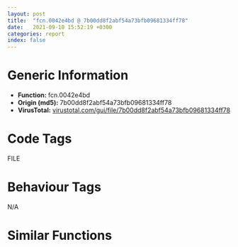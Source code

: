 ```yaml
---
layout: post
title:  "fcn.0042e4bd @ 7b00dd8f2abf54a73bfb09681334ff78"
date:   2021-09-10 15:52:19 +0300
categories: report
index: false
---
```


# Generic Information
- **Function:** fcn.0042e4bd
- **Origin (md5):** 7b00dd8f2abf54a73bfb09681334ff78
- **VirusTotal:** [virustotal.com/gui/file/7b00dd8f2abf54a73bfb09681334ff78][virustotal_ref]

# Code Tags
<span class="tag" id="FILE">FILE</span>


# Behaviour Tags
<span class="bhv-tag" id="na">N/A</span>

# Similar Functions
<script type="text/javascript" src="https://www.gstatic.com/charts/loader.js"></script>
<script type="text/javascript">

    google.charts.load('current', {'packages':['corechart']});
    google.charts.setOnLoadCallback(drawChart);

    function drawChart() {
    var data = new google.visualization.DataTable();
        data.addColumn('number', 'X');
        data.addColumn('number', 'Y');
        data.addColumn({type: 'string', role: 'tooltip', 'p': {'html': true}});
        data.addColumn({'type': 'string', 'role': 'style'});
        
        data.addRows([
    [-104.1747817993164, 34.87323760986328, '<b><a href="/report/fcn.0042e4bd@7b00dd8f2abf54a73bfb09681334ff78">fcn.0042e4bd</a><br>@7b00dd8f2abf54a73bfb09681334ff78</b><br>push ebp<br>lea ebp, [esp-0x290]<br>sub esp, 0x310<br>mov eax, dword[0x4672d8]<br>xor eax, ebp<br>mov dword[ebp+0x28c], eax<br>push ebx<br>push esi<br>push edi<br>mov esi, ecx<br>call fcn.0041c41f<br>mov edi, eax<br>mov eax, dword[esi+0x44]<br>mov dword[edi+8], eax<br>mov eax, dword[esi+0x44]<br>mov dword[edi+0xc], eax<br>mov ebx, 0x104<br>push ebx<br>lea eax, [ebp+0x188]<br>push eax<br>push dword[esi+0x44]<br>call dword[sym.imp.KERNEL32.dll_GetModuleFileNameA]<br>test eax, eax<br>je 0x42e50e<br>cmp eax, ebx<br>jne 0x42e513<br>call fcn.0041c84b<br>lea eax, [ebp+0x188]<br>push eax<br>call dword[sym.imp.SHLWAPI.dll_PathFindExtensionA]<br>test eax, eax<br>mov dword[ebp-0x80], eax<br>jne 0x42e52c<br>call fcn.0041c84b<br>mov eax, dword[ebp-0x80]<br>mov byte[eax], 0<br>push ebx<br>lea eax, [ebp+0x84]<br>push eax<br>lea eax, [ebp+0x188]<br>push eax<br>call fcn.0042e47f<br>test eax, eax<br>je 0x42e54f<br>call fcn.0041c84b<br>cmp dword[esi+0x60], 0<br>jne 0x42e56e<br>lea eax, [ebp+0x84]<br>push eax<br>call fcn.00439492<br>test eax, eax<br>pop ecx<br>mov dword[esi+0x60], eax<br>jne 0x42e56e<br>jmp fcn.0040e747<br>mov eax, dword[esi+0x50]<br>test eax, eax<br>jne 0x42e5a2<br>push 0x100<br>lea eax, [ebp-0x7c]<br>push eax<br>push 0xe000<br>call fcn.00419fe5<br>test eax, eax<br>je 0x42e592<br>lea eax, [ebp-0x7c]<br>push eax<br>jmp 0x42e595<br>push dword[esi+0x60]<br>call fcn.00439492<br>test eax, eax<br>mov dword[esi+0x50], eax<br>pop ecx<br>je 0x42e569<br>mov dword[edi+0x10], eax<br>cmp dword[esi+0x64], 0<br>jne 0x42e5ec<br>lea eax, [ebp+0x28c]<br>sub eax, dword[ebp-0x80]<br>cmp dword[esi+0x6c], 1<br>jne 0x42e5c1<br>push str..CHM<br>jmp 0x42e5c6<br>push str..HLP<br>push eax<br>push dword[ebp-0x80]<br>call fcn.0040fd1a<br>lea eax, [ebp+0x188]<br>add esp, 0xc<br>push eax<br>call fcn.00439492<br>test eax, eax<br>pop ecx<br>mov dword[esi+0x64], eax<br>je 0x42e569<br>mov eax, dword[ebp-0x80]<br>mov byte[eax], 0<br>cmp dword[esi+0x68], 0<br>jne 0x42e624<br>push str..INI<br>lea eax, [ebp+0x84]<br>push ebx<br>push eax<br>call fcn.00439421<br>push eax<br>call fcn.00401000<br>lea eax, [ebp+0x84]<br>push eax<br>call fcn.00439492<br>add esp, 0x14<br>test eax, eax<br>mov dword[esi+0x68], eax<br>je 0x42e569<br>mov ecx, dword[ebp+0x28c]<br>pop edi<br>pop esi<br>xor ecx, ebp<br>pop ebx<br>call fcn.0043779f<br>add ebp, 0x290<br>leave <br>ret <br><eoc> ', 'point { fill-color: #e0440e; }'],
[-17.3767032623291, 84.35980987548828, '<b><a href="/report/fcn.1000707a@481b545f5c18f2fce1caac67ddc419e8">fcn.1000707a</a><br>@481b545f5c18f2fce1caac67ddc419e8</b><br>push ebp<br>lea ebp, [esp-0x598]<br>sub esp, 0x618<br>mov eax, dword[0x10062200]<br>xor eax, ebp<br>mov dword[ebp+0x594], eax<br>push ebx<br>push esi<br>push edi<br>mov esi, ecx<br>call fcn.10005f79<br>mov ebx, eax<br>mov eax, dword[esi+0x44]<br>mov dword[ebx+8], eax<br>mov eax, dword[esi+0x44]<br>mov dword[ebx+0xc], eax<br>mov edi, 0x104<br>push edi<br>lea eax, [ebp+0x38c]<br>push eax<br>push dword[esi+0x44]<br>call dword[sym.imp.KERNEL32.dll_GetModuleFileNameW]<br>test eax, eax<br>je 0x100070cb<br>cmp eax, edi<br>jne 0x100070d0<br>call fcn.10008bb8<br>lea eax, [ebp+0x38c]<br>push eax<br>call dword[sym.imp.SHLWAPI.dll_PathFindExtensionW]<br>test eax, eax<br>mov dword[ebp-0x80], eax<br>jne 0x100070e9<br>call fcn.10008bb8<br>mov eax, dword[ebp-0x80]<br>and word[eax], 0<br>push edi<br>lea eax, [ebp+0x184]<br>push eax<br>lea eax, [ebp+0x38c]<br>push eax<br>call fcn.1000703c<br>test eax, eax<br>je 0x1000710d<br>call fcn.10008bb8<br>cmp dword[esi+0x60], 0<br>jne 0x1000712c<br>lea eax, [ebp+0x184]<br>push eax<br>call fcn.100238c4<br>test eax, eax<br>pop ecx<br>mov dword[esi+0x60], eax<br>jne 0x1000712c<br>jmp fcn.10007373<br>mov eax, dword[esi+0x50]<br>test eax, eax<br>jne 0x10007160<br>push 0x100<br>lea eax, [ebp-0x7c]<br>push eax<br>push 0xe000<br>call fcn.1000b032<br>test eax, eax<br>je 0x10007150<br>lea eax, [ebp-0x7c]<br>push eax<br>jmp 0x10007153<br>push dword[esi+0x60]<br>call fcn.100238c4<br>test eax, eax<br>mov dword[esi+0x50], eax<br>pop ecx<br>je 0x10007127<br>mov dword[ebx+0x10], eax<br>cmp dword[esi+0x64], 0<br>jne 0x100071b7<br>mov eax, dword[ebp-0x80]<br>lea ecx, [ebp+0x38c]<br>sub eax, ecx<br>sar eax, 1<br>mov ecx, edi<br>sub ecx, eax<br>cmp dword[esi+0x6c], 1<br>jne 0x10007187<br>push str..CHM<br>jmp 0x1000718c<br>push str..HLP<br>push ecx<br>push dword[ebp-0x80]<br>call fcn.10001c6b<br>lea eax, [ebp+0x38c]<br>add esp, 0xc<br>push eax<br>call fcn.100238c4<br>test eax, eax<br>pop ecx<br>mov dword[esi+0x64], eax<br>je 0x10007127<br>mov eax, dword[ebp-0x80]<br>and word[eax], 0<br>cmp dword[esi+0x68], 0<br>jne 0x100071ef<br>push 0x10051504<br>lea eax, [ebp+0x184]<br>push edi<br>push eax<br>call fcn.10023828<br>push eax<br>call fcn.10001a24<br>lea eax, [ebp+0x184]<br>push eax<br>call fcn.100238c4<br>add esp, 0x14<br>test eax, eax<br>mov dword[esi+0x68], eax<br>je 0x10007127<br>mov ecx, dword[ebp+0x594]<br>pop edi<br>pop esi<br>xor ecx, ebp<br>pop ebx<br>call fcn.1002288b<br>add ebp, 0x598<br>leave <br>ret <br><eoc> ', 'null'],
[56.509925842285156, 17.102176666259766, '<b><a href="/report/fcn.10001fef@481b545f5c18f2fce1caac67ddc419e8">fcn.10001fef</a><br>@481b545f5c18f2fce1caac67ddc419e8</b><br>push ebp<br>mov ebp, esp<br>sub esp, 0x230<br>mov eax, dword[0x10062200]<br>xor eax, ebp<br>mov dword[ebp-4], eax<br>cmp dword[ebp+8], 0x800<br>push ebx<br>push esi<br>mov esi, ecx<br>mov ebx, edx<br>lea eax, [ebp-0xc]<br>jne 0x1000202c<br>push 0x10051010<br>push 4<br>push eax<br>call fcn.10022de2<br>push eax<br>call fcn.10001a24<br>add esp, 0x10<br>jmp 0x1000203e<br>push 4<br>push eax<br>push 3<br>push dword[ebp+8]<br>call dword[sym.imp.KERNEL32.dll_GetLocaleInfoW]<br>test eax, eax<br>je 0x100020a9<br>push edi<br>call fcn.100235eb<br>mov edi, dword[eax]<br>call fcn.100235eb<br>and dword[eax], 0<br>lea eax, [ebp-0xc]<br>push eax<br>push ebx<br>push esi<br>push 0x111<br>mov esi, 0x112<br>lea eax, [ebp-0x230]<br>push esi<br>push eax<br>call fcn.100234cd<br>add esp, 0x18<br>mov ebx, eax<br>call fcn.100235eb<br>cmp dword[eax], 0<br>je 0x10002089<br>call fcn.100235eb<br>push dword[eax]<br>call fcn.10001c36<br>pop ecx<br>jmp 0x10002090<br>call fcn.100235eb<br>mov dword[eax], edi<br>cmp ebx, 0xffffffff<br>pop edi<br>je 0x100020a9<br>cmp ebx, esi<br>jae 0x100020a9<br>lea eax, [ebp-0x230]<br>push eax<br>call dword[sym.imp.KERNEL32.dll_LoadLibraryW]<br>jmp 0x100020ab<br>xor eax, eax<br>mov ecx, dword[ebp-4]<br>pop esi<br>xor ecx, ebp<br>pop ebx<br>call fcn.1002288b<br>leave <br>ret <br><eoc> ', 'null'],
[15.376385688781738, -73.95197296142578, '<b><a href="/report/fcn.0040fd57@7b00dd8f2abf54a73bfb09681334ff78">fcn.0040fd57</a><br>@7b00dd8f2abf54a73bfb09681334ff78</b><br>push ebp<br>mov ebp, esp<br>sub esp, 0x11c<br>mov eax, dword[0x4672d8]<br>xor eax, ebp<br>mov dword[ebp-4], eax<br>cmp dword[ebp+8], 0x800<br>push ebx<br>push esi<br>mov esi, ecx<br>mov ebx, edx<br>lea eax, [ebp-0x11c]<br>jne 0x40fd97<br>push 0x453fa0<br>push 4<br>push eax<br>call fcn.00439227<br>push eax<br>call fcn.00401000<br>add esp, 0x10<br>jmp 0x40fda9<br>push 4<br>push eax<br>push 3<br>push dword[ebp+8]<br>call dword[sym.imp.KERNEL32.dll_GetLocaleInfoA]<br>test eax, eax<br>je 0x40fe17<br>push edi<br>call fcn.00439356<br>mov edi, dword[eax]<br>call fcn.00439356<br>and dword[eax], 0<br>lea eax, [ebp-0x11c]<br>push eax<br>push ebx<br>push esi<br>push 0x111<br>mov esi, 0x112<br>lea eax, [ebp-0x118]<br>push esi<br>push eax<br>call fcn.0043682a<br>add esp, 0x18<br>mov ebx, eax<br>call fcn.00439356<br>cmp dword[eax], 0<br>je 0x40fdf7<br>call fcn.00439356<br>push dword[eax]<br>call fcn.0040fce5<br>pop ecx<br>jmp 0x40fdfe<br>call fcn.00439356<br>mov dword[eax], edi<br>cmp ebx, 0xffffffff<br>pop edi<br>je 0x40fe17<br>cmp ebx, esi<br>jae 0x40fe17<br>lea eax, [ebp-0x118]<br>push eax<br>call dword[sym.imp.KERNEL32.dll_LoadLibraryA]<br>jmp 0x40fe19<br>xor eax, eax<br>mov ecx, dword[ebp-4]<br>pop esi<br>xor ecx, ebp<br>pop ebx<br>call fcn.0043779f<br>leave <br>ret <br><eoc> ', 'null'],
[-83.93230438232422, -62.968929290771484, '<b><a href="/report/fcn.004238ab@59aef7c08025d70f84c85db2092fc99e">fcn.004238ab</a><br>@59aef7c08025d70f84c85db2092fc99e</b><br>push ebp<br>lea ebp, [esp-0x290]<br>sub esp, 0x310<br>mov eax, dword[0x433138]<br>push ebx<br>push esi<br>push edi<br>mov dword[ebp+0x28c], eax<br>mov esi, ecx<br>call fcn.004225a4<br>mov ebx, eax<br>mov eax, dword[esi+0x40]<br>mov dword[ebx+8], eax<br>mov eax, dword[esi+0x40]<br>mov dword[ebx+0xc], eax<br>mov edi, 0x104<br>push edi<br>lea eax, [ebp+0x84]<br>push eax<br>push dword[esi+0x40]<br>call dword[sym.imp.KERNEL32.dll_GetModuleFileNameA]<br>test eax, eax<br>je 0x4238fa<br>cmp eax, edi<br>jne 0x4238ff<br>call fcn.0041f6c0<br>lea eax, [ebp+0x84]<br>push eax<br>call dword[sym.imp.SHLWAPI.dll_PathFindExtensionA]<br>test eax, eax<br>mov dword[ebp-0x80], eax<br>jne 0x423918<br>call fcn.0041f6c0<br>mov eax, dword[ebp-0x80]<br>mov byte[eax], 0<br>push edi<br>lea eax, [ebp+0x188]<br>push eax<br>lea eax, [ebp+0x84]<br>push eax<br>call fcn.0042387c<br>test eax, eax<br>je 0x42393b<br>call fcn.0041f6c0<br>xor edi, edi<br>cmp dword[esi+0x5c], edi<br>jne 0x423952<br>lea eax, [ebp+0x188]<br>push eax<br>call fcn.0040d82b<br>pop ecx<br>mov dword[esi+0x5c], eax<br>cmp dword[esi+0x4c], edi<br>jne 0x423980<br>push 0x100<br>lea eax, [ebp-0x7c]<br>push eax<br>push 0xe000<br>call fcn.0041df60<br>test eax, eax<br>je 0x423974<br>lea eax, [ebp-0x7c]<br>push eax<br>jmp 0x423977<br>push dword[esi+0x5c]<br>call fcn.0040d82b<br>pop ecx<br>mov dword[esi+0x4c], eax<br>mov eax, dword[esi+0x4c]<br>mov dword[ebx+0x10], eax<br>cmp dword[esi+0x60], edi<br>jne 0x4239bc<br>cmp dword[esi+0x68], 1<br>jne 0x423998<br>push str..CHM<br>jmp 0x42399d<br>push str..HLP<br>push dword[ebp-0x80]<br>call dword[sym.imp.KERNEL32.dll_lstrcpyA]<br>lea eax, [ebp+0x84]<br>push eax<br>call fcn.0040d82b<br>mov dword[esi+0x60], eax<br>mov eax, dword[ebp-0x80]<br>pop ecx<br>mov byte[eax], 0<br>cmp dword[esi+0x64], edi<br>jne 0x4239e3<br>push str..INI<br>lea eax, [ebp+0x188]<br>push eax<br>call dword[sym.imp.KERNEL32.dll_lstrcatA]<br>lea eax, [ebp+0x188]<br>push eax<br>call fcn.0040d82b<br>pop ecx<br>mov dword[esi+0x64], eax<br>mov ecx, dword[ebp+0x28c]<br>pop edi<br>pop esi<br>pop ebx<br>call fcn.0040d1cb<br>add ebp, 0x290<br>leave <br>ret <br><eoc> ', 'null'],
[-26.71953582763672, -0.11717919260263443, '<b><a href="/report/fcn.0056e9fc@c60344b51fa39a329b92557d24ff7670">fcn.0056e9fc</a><br>@c60344b51fa39a329b92557d24ff7670</b><br>mov edi, edi<br>push ebp<br>mov ebp, esp<br>sub esp, 0x618<br>mov eax, dword[0x5ffcc0]<br>xor eax, ebp<br>mov dword[ebp-4], eax<br>push ebx<br>push esi<br>push edi<br>mov esi, ecx<br>call fcn.0055825b<br>mov ebx, eax<br>mov eax, dword[esi+0x44]<br>mov dword[ebx+8], eax<br>mov eax, dword[esi+0x44]<br>mov dword[ebx+0xc], eax<br>mov edi, 0x104<br>push edi<br>lea eax, [ebp-0x20c]<br>push eax<br>push dword[esi+0x44]<br>call dword[sym.imp.KERNEL32.dll_GetModuleFileNameW]<br>test eax, eax<br>je 0x56ea47<br>cmp eax, edi<br>jne 0x56ea4c<br>call fcn.0055b6f3<br>lea eax, [ebp-0x20c]<br>push eax<br>call dword[sym.imp.SHLWAPI.dll_PathFindExtensionW]<br>mov dword[ebp-0x618], eax<br>test eax, eax<br>jne 0x56ea68<br>call fcn.0055b6f3<br>mov ecx, dword[ebp-0x618]<br>xor eax, eax<br>mov word[ecx], ax<br>push edi<br>lea eax, [ebp-0x414]<br>push eax<br>lea eax, [ebp-0x20c]<br>push eax<br>call fcn.0056e9bc<br>test eax, eax<br>je 0x56ea90<br>call fcn.0055b6f3<br>cmp dword[esi+0x60], 0<br>jne 0x56eaaf<br>lea eax, [ebp-0x414]<br>push eax<br>call fcn.0057a781<br>pop ecx<br>mov dword[esi+0x60], eax<br>test eax, eax<br>jne 0x56eaaf<br>call fcn.005546b5<br>mov eax, dword[esi+0x50]<br>test eax, eax<br>jne 0x56eae9<br>push 0x100<br>lea eax, [ebp-0x614]<br>push eax<br>push 0xe000<br>call fcn.00552a13<br>test eax, eax<br>je 0x56ead9<br>lea eax, [ebp-0x614]<br>push eax<br>jmp 0x56eadc<br>push dword[esi+0x60]<br>call fcn.0057a781<br>mov dword[esi+0x50], eax<br>pop ecx<br>test eax, eax<br>je 0x56eaaa<br>mov dword[ebx+0x10], eax<br>cmp dword[esi+0x64], 0<br>jne 0x56eb4a<br>mov eax, dword[ebp-0x618]<br>lea ecx, [ebp-0x20c]<br>sub eax, ecx<br>sar eax, 1<br>mov ecx, edi<br>sub ecx, eax<br>cmp dword[esi+0x6c], 1<br>jne 0x56eb13<br>push str..CHM<br>jmp 0x56eb18<br>push str..HLP<br>push ecx<br>push dword[ebp-0x618]<br>call fcn.005533d5<br>lea eax, [ebp-0x20c]<br>add esp, 0xc<br>push eax<br>call fcn.0057a781<br>pop ecx<br>mov dword[esi+0x64], eax<br>test eax, eax<br>je 0x56eaaa<br>mov ecx, dword[ebp-0x618]<br>xor eax, eax<br>mov word[ecx], ax<br>cmp dword[esi+0x68], 0<br>jne 0x56eb82<br>push str..INI<br>lea eax, [ebp-0x414]<br>push edi<br>push eax<br>call fcn.0057a704<br>push eax<br>call fcn.00403050<br>lea eax, [ebp-0x414]<br>push eax<br>call fcn.0057a781<br>add esp, 0x14<br>mov dword[esi+0x68], eax<br>test eax, eax<br>je 0x56eaaa<br>mov ecx, dword[ebp-4]<br>pop edi<br>pop esi<br>xor ecx, ebp<br>pop ebx<br>call fcn.005713ed<br>leave <br>ret <br><eoc> ', 'null'],

        ]);

    var options = {
        title: 'Similarity Plot',
        legend: 'none',
        colors: ['#dedbd9', '#e6693e', '#ec8f6e', '#f3b49f', '#f6c7b6'],
        tooltip: {isHtml: true, trigger: 'both'},
        explorer: {
        actions: ["dragToZoom", "rightClickToReset"],
        },
        chartArea: {
        width: '80%',
        height: '80%'
        },
        width: '100%',
        height: '100%'
    };

    var chart = new google.visualization.ScatterChart(document.getElementById('chart_div'));

    chart.draw(data, options);
    }
    
</script>


<div id="chart_div" style="width: 100%px; height: 100%;"></div>

# Disassembled Code
{% highlight nasm %}

push ebp
lea ebp, [esp-0x290]
sub esp, 0x310
mov eax, dword[0x4672d8]
xor eax, ebp
mov dword[ebp+0x28c], eax
push ebx
push esi
push edi
mov esi, ecx
call fcn.0041c41f
mov edi, eax
mov eax, dword[esi+0x44]
mov dword[edi+8], eax
mov eax, dword[esi+0x44]
mov dword[edi+0xc], eax
mov ebx, 0x104
push ebx
lea eax, [ebp+0x188]
push eax
push dword[esi+0x44]
call dword[sym.imp.KERNEL32.dll_GetModuleFileNameA]
test eax, eax
je 0x42e50e
cmp eax, ebx
jne 0x42e513
call fcn.0041c84b
lea eax, [ebp+0x188]
push eax
call dword[sym.imp.SHLWAPI.dll_PathFindExtensionA]
test eax, eax
mov dword[ebp-0x80], eax
jne 0x42e52c
call fcn.0041c84b
mov eax, dword[ebp-0x80]
mov byte[eax], 0
push ebx
lea eax, [ebp+0x84]
push eax
lea eax, [ebp+0x188]
push eax
call fcn.0042e47f
test eax, eax
je 0x42e54f
call fcn.0041c84b
cmp dword[esi+0x60], 0
jne 0x42e56e
lea eax, [ebp+0x84]
push eax
call fcn.00439492
test eax, eax
pop ecx
mov dword[esi+0x60], eax
jne 0x42e56e
jmp fcn.0040e747
mov eax, dword[esi+0x50]
test eax, eax
jne 0x42e5a2
push 0x100
lea eax, [ebp-0x7c]
push eax
push 0xe000
call fcn.00419fe5
test eax, eax
je 0x42e592
lea eax, [ebp-0x7c]
push eax
jmp 0x42e595
push dword[esi+0x60]
call fcn.00439492
test eax, eax
mov dword[esi+0x50], eax
pop ecx
je 0x42e569
mov dword[edi+0x10], eax
cmp dword[esi+0x64], 0
jne 0x42e5ec
lea eax, [ebp+0x28c]
sub eax, dword[ebp-0x80]
cmp dword[esi+0x6c], 1
jne 0x42e5c1
push str..CHM
jmp 0x42e5c6
push str..HLP
push eax
push dword[ebp-0x80]
call fcn.0040fd1a
lea eax, [ebp+0x188]
add esp, 0xc
push eax
call fcn.00439492
test eax, eax
pop ecx
mov dword[esi+0x64], eax
je 0x42e569
mov eax, dword[ebp-0x80]
mov byte[eax], 0
cmp dword[esi+0x68], 0
jne 0x42e624
push str..INI
lea eax, [ebp+0x84]
push ebx
push eax
call fcn.00439421
push eax
call fcn.00401000
lea eax, [ebp+0x84]
push eax
call fcn.00439492
add esp, 0x14
test eax, eax
mov dword[esi+0x68], eax
je 0x42e569
mov ecx, dword[ebp+0x28c]
pop edi
pop esi
xor ecx, ebp
pop ebx
call fcn.0043779f
add ebp, 0x290
leave
ret

{% endhighlight %}

[virustotal_ref]: https://www.virustotal.com/gui/file/7b00dd8f2abf54a73bfb09681334ff78